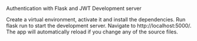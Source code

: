 Authentication with Flask and JWT
Development server

Create a virtual environment, activate it and install the dependencies.
Run flask run to start the development server.
Navigate to http://localhost:5000/. The app will automatically reload if you change any of the source files.
